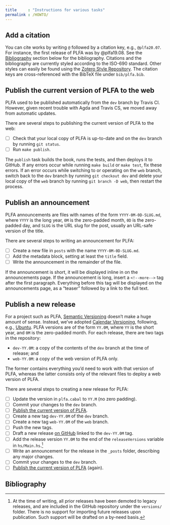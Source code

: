 ```yaml
---
title     : "Instructions for various tasks"
permalink : /HOWTO/
---
```


## Add a citation

You can cite works by writing `@` followed by a citation key, e.g., `@plfa20.07`. For instance, the first release of PLFA was by @plfa19.08. See the [Bibliography](#bibliography) section below for the bibliography. Citations and the bibliography are currently styled according to the ISO-690 standard. Other styles can easily be found using the [Zotero Style Repository][Zotero]. The citation keys are cross-referenced with the BibTeX file under `bib/plfa.bib`.


## Publish the current version of PLFA to the web

PLFA used to be published automatically from the `dev` branch by Travis CI. However, given recent trouble with Agda and Travis CS, we moved away from automatic updates.

There are several steps to publishing the current version of PLFA to the web:

- [ ] Check that your local copy of PLFA is up-to-date and on the `dev` branch by running `git status`.
- [ ] Run `make publish`.

The `publish` task builds the book, runs the tests, and then deploys it to GitHub. If any errors occur while running `make build` or `make test`, fix these errors. If an error occurs while switching to or operating on the `web` branch, switch back to the `dev` branch by running `git checkout dev` and delete your local copy of the `web` branch by running `git branch -D web`, then restart the process.


## Publish an announcement

PLFA announcements are files with names of the form `YYYY-0M-0D-SLUG.md`, where `YYYY` is the long year, `0M` is the zero-padded month, `0D` is the zero-padded day, and `SLUG` is the URL slug for the post, usually an URL-safe version of the title.

There are several steps to writing an announcement for PLFA:

- [ ] Create a new file in `posts` with the name `YYYY-0M-0D-SLUG.md`.
- [ ] Add the metadata block, setting at least the `title` field.
- [ ] Write the announcement in the remainder of the file.

If the announcement is short, it will be displayed inline in on the announcements page. If the announcement is long, insert a `<!--more-->` tag after the first paragraph. Everything before this tag will be displayed on the announcements page, as a “teaser” followed by a link to the full text.


## Publish a new release

For a project such as PLFA, [Semantic Versioning][SemVer] doesn’t make a huge amount of sense. Instead, we’ve adopted [Calendar Versioning][CalVer], following, e.g., [Ubuntu][Ubuntu]. PLFA versions are of the form `YY.0M`, where `YY` is the short year, and `0M` is the zero-padded month. For each release, there are two tags in the repository:

- `dev-YY.0M`: a copy of the contents of the `dev` branch at the time of release; and
- `web-YY.0M`: a copy of the web version of PLFA only.

The former contains everything you’d need to work with that version of PLFA, whereas the latter consists only of the relevant files to deploy a web version of PLFA.

There are several steps to creating a new release for PLFA:

- [ ] Update the version in `plfa.cabal` to `YY.M` (no zero padding).
- [ ] Commit your changes to the `dev` branch.
- [ ] [Publish the current version of PLFA](#publish-the-current-version-of-plfa-to-the-web).
- [ ] Create a new tag `dev-YY.0M` of the `dev` branch.
- [ ] Create a new tag `web-YY.0M` of the `web` branch.
- [ ] Push the new tags.
- [ ] Draft a new release [on GitHub][releases] linked to the `dev-YY.0M` tag.
- [ ] Add the release version `YY.0M` to the end of the `releaseVersions` variable in `hs/Main.hs`.[^nosupport]
- [ ] Write an announcement for the release in the `_posts` folder, describing any major changes.
- [ ] Commit your changes to the `dev` branch.
- [ ] [Publish the current version of PLFA](#publish-the-current-version-of-plfa-to-the-web) (again).

## Bibliography

[^nosupport]: At the time of writing, all prior releases have been demoted to legacy releases, and are included in the GitHub repository under the `versions/` folder. There is no support for importing future releases upon publication. Such support will be drafted on a by-need basis.

[releases]: https://github.com/plfa/plfa.github.io/releases

[SemVer]: https://semver.org/
[CalVer]: https://calver.org
[Ubuntu]: https://www.ubuntu.com
[Zotero]: https://www.zotero.org/styles
